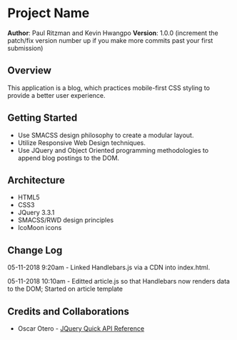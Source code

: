 # Project Name

**Author**: Paul Ritzman and Kevin Hwangpo
**Version**: 1.0.0 (increment the patch/fix version number up if you make more commits past your first submission)

## Overview
This application is a blog, which practices mobile-first CSS styling to provide a better user experience.

## Getting Started
* Use SMACSS design philosophy to create a modular layout.
* Utilize Responsive Web Design techniques.
* Use JQuery and Object Oriented programming methodologies to append blog postings to the DOM.

## Architecture
* HTML5
* CSS3
* JQuery 3.3.1
* SMACSS/RWD design principles
* IcoMoon icons

## Change Log
05-11-2018 9:20am - Linked Handlebars.js via a CDN into index.html.

05-11-2018 10:10am - Editted article.js so that Handlebars now renders data to the DOM; Started on article template

## Credits and Collaborations

* Oscar Otero - [JQuery Quick API Reference](https://oscarotero.com/jquery/)